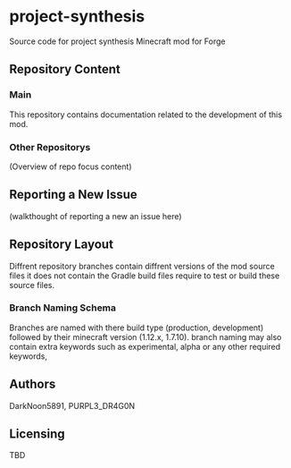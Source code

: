 # project-synthesis
Source code for project synthesis Minecraft mod for Forge

## Repository Content
  
### Main
This repository contains documentation related to the development of this mod.

### Other Repositorys
(Overview of repo focus content)
  
## Reporting a New Issue
  (walkthought of reporting a new an issue here)

## Repository Layout
Diffrent repository branches contain diffrent versions of the mod source files it does not contain the Gradle build files require to test or build these source files.

### Branch Naming Schema
Branches are named with there build type (production, development) followed by their minecraft version (1.12.x, 1.7.10). branch naming may also contain extra keywords such as experimental, alpha or any other required keywords,

## Authors
DarkNoon5891, PURPL3_DR4G0N

## Licensing
TBD
